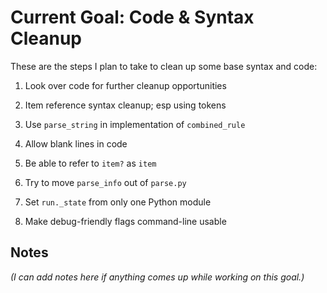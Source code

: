 # Current Goal: Code & Syntax Cleanup

These are the steps I plan to take
to clean up some base syntax and code:

1. Look over code for further cleanup opportunities

2. Item reference syntax cleanup; esp using tokens

3. Use `parse_string` in implementation of `combined_rule`

4. Allow blank lines in code

5. Be able to refer to `item?` as `item`

6. Try to move `parse_info` out of `parse.py`

7. Set `run._state` from only one Python module

8. Make debug-friendly flags command-line usable


## Notes

*(I can add notes here if anything comes up while working on this goal.)*
